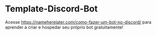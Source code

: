 # Template-Discord-Bot

Acesse https://nameherelater.com/como-fazer-um-bot-no-discord/ para aprender a criar e hospedar seu próprio bot gratuitamente!
